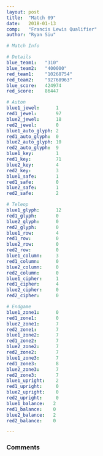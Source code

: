 ```yaml
---
layout: post
title:  "Match 09"
date:   2018-01-13
comp:   "Francis Lewis Qualifier"
author: "Ryan Siu"

# Match Info

# Details
blue_team1:   "310"
blue_team2:   "400000"
red_team1:    "10268754"
red_team2:    "92768963"
blue_score:   424974
red_score:    86447

# Auton
blue1_jewel:      1
red1_jewel:       97
blue2_jewel:      18
red2_jewel:       0
blue1_auto_glyph: 2
red1_auto_glyph:  0
blue2_auto_glyph: 10
red2_auto_glyph:  9
blue1_key:        1
red1_key:         71
blue2_key:        4
red2_key:         3
blue1_safe:       1
red1_safe:        0
blue2_safe:       1
red2_safe:        2

# Teleop
blue1_glyph:      12
red1_glyph:       0
blue2_glyph:      0
red2_glyph:       0
blue1_row:        4
red1_row:         0
blue2_row:        0
red2_row:         0
blue1_column:     3
red1_column:      0
blue2_column:     0
red2_column:      0
blue1_cipher:     1
red1_cipher:      4
blue2_cipher:     0
red2_cipher:      0

# Endgame
blue1_zone1:      0
red1_zone1:       0
blue2_zone1:      7
red2_zone1:       7
blue1_zone2:      7
red1_zone2:       7
blue2_zone2:      7
red2_zone2:       7
blue1_zone3:      7
red1_zone3:       8
blue2_zone3:      7
red2_zone3:       7
blue1_upright:    2
red1_upright:     0
blue2_upright:    0
red2_upright:     0
blue1_balance:   2
red1_balance:    0
blue2_balance:   2
red2_balance:    0

---
```


### Comments
